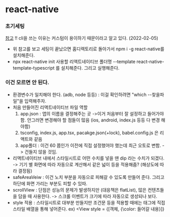 # react-native

### 초기세팅
[참고](https://reactnative.dev/docs/environment-setup)
!! cli을 쓰는 이유는 커스텀이 용이하기 때문이라고 알고 있다. (2022-02-05)

-  위 참고를 보고 세팅이 끝났으면 홈디렉토리로 돌아가서 
   npm i -g react-native를 설치해준다.
-  npx react-native init 사용할 리액트네이티브 폴더명 --template react-native-template-typescript 를 설치해준다.
그리고 실행해준다.

### 이건 모르면 안 된다.
- 환경변수가 일치해야 한다. (adb, node 등등) : 이걸 확인하려면 "which --찾을파일"을 입력해주자.
- 처음 만들어진 리액트네이티브 파일 역할
  1. app.json : 앱의 이름을 결정해주는 곳
      ->이거 처음부터 잘 설정하고 들어가야 함. 안그러면 변경해야 할 점들이 많음 (ios, android, index.js 등등 다 변경 해야함)
  3. tsconfig, index.js, app.tsx, pacakge.json(+lock), babel.config.js 은 리액트와 같음
  4. app폴더 : 이건 60 쯤인가 이전에 직접 설정했어야 했는데 최근 오토로 변함. -> 건들지 않을 것임.
- 리액트네이티브 내에서 스타일시트로 어떤 수치를 넣을 땐 dip 라는 수치가 되겠다. -> 기기 별 화면에 따라 자동으로 계산해서 같은 넓이 등을 적용해줌?
  (해상도에 따라 결정됨)
- safeAreaVeiw : 이건 노치 부분을 자동으로 피해갈 수 있도록 만들어 준다. 그리고 하단에 화면 가리는 부분도 피할 수 있따.
- scrollView : 단점은 성능의 문제가 발생하지만 (대응책은 flatList), 많은 컨텐츠들을 담을 때 사용한다. -> 스크롤 이벤트가 크기에 따라 자동으로 생성되나 보다.
- style 적용 : 스타일시트로 대부분 만들지만 조건문 등을 적용할 때에는 태그에 직접 스타일 배열을 통해 넣어준다. ex) <View style = \{\[객체, \{\color: 들어갈 내용}\]\} 



